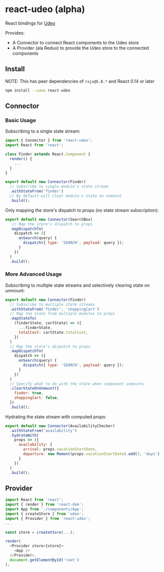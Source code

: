 # react-udeo (alpha)
React bindings for [Udeo](https://github.com/mcoetzee/udeo)

Provides:

- A Connector to connect React components to the Udeo store
- A Provider (ala Redux) to provide the Udeo store to the connected components

## Install

NOTE: This has peer dependencies of `rxjs@5.0.*` and React 0.14 or later

```sh
npm install --save react-udeo
```
## Connector
### Basic Usage
Subscribing to a single state stream:
```js
import { Connector } from 'react-udeo';
import React from 'react';

class Finder extends React.Component {
  render() {
    ...
  }
}

export default new Connector(Finder)
  // Subscribe to single module's state stream
  .withStateFrom('finder')
  // By default will clear module's state on unmount
  .build();
```
Only mapping the store's dispatch to props (no state stream subscription):
```js
export default new Connector(SearchBox)
   // Map the store's dispatch to props 
  .mapDispatchTo(
    dispatch => ({
      onSearch(query) {
        dispatch({ type: 'SEARCH', payload: query });
      }
    })
  )    
  .build();
```

### More Advanced Usage 
Subscribing to multiple state streams and selectively clearing state on unmount:
```js
export default new Connector(Finder)
  // Subscribe to multiple state streams
  .withStateFrom('finder', 'shoppingCart')
  // Map the state from multiple modules to props
  .mapStateTo(
    (finderState, cartState) => ({
      ...finderState,
      totalCost: cartState.totalCost,
    })
  )
  // Map the store's dispatch to props 
  .mapDispatchTo(
    dispatch => ({
      onSearch(query) {
        dispatch({ type: 'SEARCH', payload: query });
      }
    })
  )
  // Specify what to do with the state when component unmounts
  .clearStateOnUnmount({
    finder: true,
    shoppingCart: false,
  })
  .build();
```
Hydrating the state stream with computed props:
```js
export default new Connector(AvailabilityChecker)
  .withStateFrom('availability')
  .hydrateWith(
    props => ({
      availability: {
        arrival: props.vacationStartDate,
        departure: new Moment(props.vacationStartDate).add(3, 'days')
      }
    }) 
  )
  .build();
```
## Provider
```js
import React from 'react';
import { render } from 'react-dom';
import App from './components/App';
import { createStore } from 'udeo';
import { Provider } from 'react-udeo';
...

const store = createStore(...);

render(
  <Provider store={store}>
    <App />
  </Provider>,
  document.getElementById('root')
);
```
